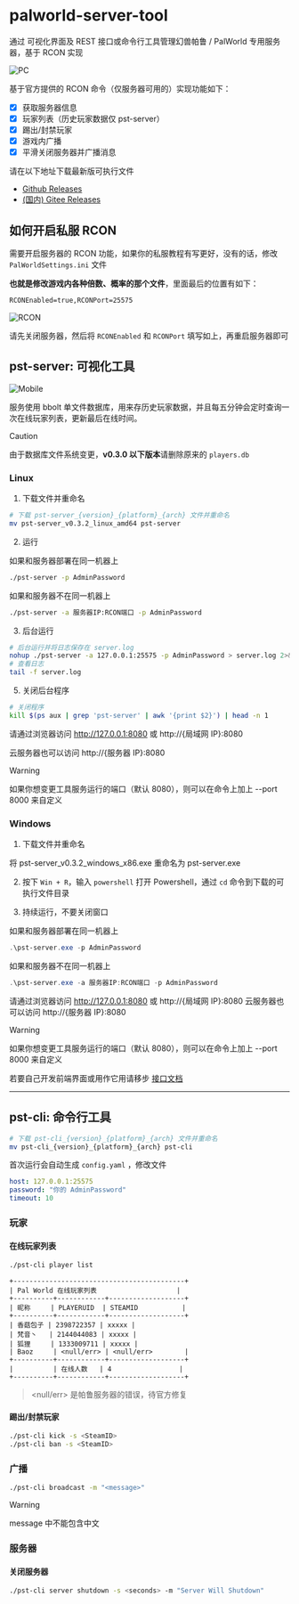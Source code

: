 # palworld-server-tool

通过 可视化界面及 REST 接口或命令行工具管理幻兽帕鲁 / PalWorld 专用服务器，基于 RCON 实现

![PC](./doc/img/pc.png)

基于官方提供的 RCON 命令（仅服务器可用的）实现功能如下：

- [x] 获取服务器信息
- [x] 玩家列表（历史玩家数据仅 pst-server）
- [x] 踢出/封禁玩家
- [x] 游戏内广播
- [x] 平滑关闭服务器并广播消息

请在以下地址下载最新版可执行文件

- [Github Releases](https://github.com/zaigie/palworld-server-tool/releases)
- [(国内) Gitee Releases](https://gitee.com/jokerwho/palworld-server-tool/releases)

## 如何开启私服 RCON

需要开启服务器的 RCON 功能，如果你的私服教程有写更好，没有的话，修改 `PalWorldSettings.ini` 文件

**也就是修改游戏内各种倍数、概率的那个文件**，里面最后的位置有如下：

```txt
RCONEnabled=true,RCONPort=25575
```

![RCON](./doc/img/rcon.png)

请先关闭服务器，然后将 `RCONEnabled` 和 `RCONPort` 填写如上，再重启服务器即可

## pst-server: 可视化工具

![Mobile](./doc/img/mobile.png)

服务使用 bbolt 单文件数据库，用来存历史玩家数据，并且每五分钟会定时查询一次在线玩家列表，更新最后在线时间。

> [!CAUTION]
> 由于数据库文件系统变更，**v0.3.0 以下版本**请删除原来的 `players.db`

### Linux

1. 下载文件并重命名

```bash
# 下载 pst-server_{version}_{platform}_{arch} 文件并重命名
mv pst-server_v0.3.2_linux_amd64 pst-server
```

2. 运行

如果和服务器部署在同一机器上

```bash
./pst-server -p AdminPassword
```

如果和服务器不在同一机器上

```bash
./pst-server -a 服务器IP:RCON端口 -p AdminPassword
```

3. 后台运行

```bash
# 后台运行并将日志保存在 server.log
nohup ./pst-server -a 127.0.0.1:25575 -p AdminPassword > server.log 2>&1 &
# 查看日志
tail -f server.log
```

5. 关闭后台程序

```bash
# 关闭程序
kill $(ps aux | grep 'pst-server' | awk '{print $2}') | head -n 1
```

请通过浏览器访问 http://127.0.0.1:8080 或 http://{局域网 IP}:8080

云服务器也可以访问 http://{服务器 IP}:8080

> [!WARNING]
> 如果你想变更工具服务运行的端口（默认 8080），则可以在命令上加上 --port 8000 来自定义

### Windows

1. 下载文件并重命名

将 pst-server_v0.3.2_windows_x86.exe 重命名为 pst-server.exe

2. 按下 `Win + R`，输入 `powershell` 打开 Powershell，通过 `cd` 命令到下载的可执行文件目录

3. 持续运行，不要关闭窗口

如果和服务器部署在同一机器上

```powershell
.\pst-server.exe -p AdminPassword
```

如果和服务器不在同一机器上

```powershell
.\pst-server.exe -a 服务器IP:RCON端口 -p AdminPassword
```

请通过浏览器访问 http://127.0.0.1:8080 或 http://{局域网 IP}:8080
云服务器也可以访问 http://{服务器 IP}:8080

> [!WARNING]
> 如果你想变更工具服务运行的端口（默认 8080），则可以在命令上加上 --port 8000 来自定义

若要自己开发前端界面或用作它用请移步 [接口文档](./API.md)

---

## pst-cli: 命令行工具

```bash
# 下载 pst-cli_{version}_{platform}_{arch} 文件并重命名
mv pst-cli_{version}_{platform}_{arch} pst-cli
```

首次运行会自动生成 `config.yaml` ，修改文件

```yaml
host: 127.0.0.1:25575
password: "你的 AdminPassword"
timeout: 10
```

### 玩家

#### 在线玩家列表

```bash
./pst-cli player list
```

```
+-------------------------------------------+
| Pal World 在线玩家列表                    |
+----------+------------+-------------------+
| 昵称     | PLAYERUID  | STEAMID           |
+----------+------------+-------------------+
| 香菇包子 | 2398722357 | xxxxx |
| 梵音丶   | 2144044083 | xxxxx |
| 狐狸     | 1333009711 | xxxxx |
| Baoz     | <null/err> | <null/err>        |
+----------+------------+-------------------+
|          | 在线人数   | 4                 |
+----------+------------+-------------------+
```

> <null/err> 是帕鲁服务器的错误，待官方修复

#### 踢出/封禁玩家

```bash
./pst-cli kick -s <SteamID>
./pst-cli ban -s <SteamID>
```

### 广播

```bash
./pst-cli broadcast -m "<message>"
```

> [!WARNING]
> message 中不能包含中文

### 服务器

#### 关闭服务器

```bash
./pst-cli server shutdown -s <seconds> -m "Server Will Shutdown"
```

